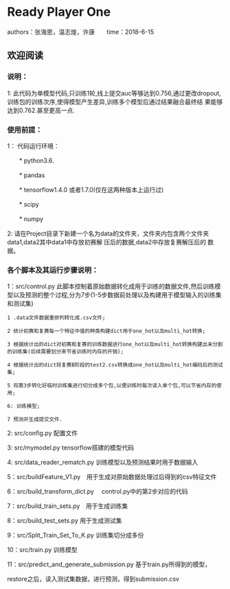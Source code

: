 # Ready Player One

authors：张海恩，温志煌，许康　　time：2018-6-15

## 欢迎阅读

### 说明：

1: 此代码为单模型代码,只训练1轮,线上提交auc等够达到0.756,通过更改dropout,训练包的训练次序,使得模型产生差异,训练多个模型后通过结果融合最终结 果能够达到0.762.甚至更高一点.

### 使用前提：

1： 代码运行环境：

　　* python3.6. 

　　* pandas

　　* tensorflow1.4.0 或者1.7.0(仅在这两种版本上运行过)

　　* scipy

　　* numpy

2: 请在Project目录下新建一个名为data的文件夹，文件夹内包含两个文件夹data1,data2其中data1中存放初赛解  压后的数据,data2中存放复赛解压后的 数据。

### 各个脚本及其运行步骤说明：

1：src/control.py  此脚本控制着原始数据转化成用于训练的数据文件,然后训练模型以及预测的整个过程,分为7步(1-5步数据前处理以及构建用于模型输入的训练集和测试集)
    
    1 .data文件数据重排列转化成.csv文件;
    
    2 统计初赛和复赛每一个特征中值的种类构建dict用于one_hot以及multi_hot转换;
    
    3 根据统计出的dict对初赛和复赛的训练数据进行one_hot以及multi_hot转换构建出未分割的训练集(后续需要划分来节省训练时内存的开销);
    
    4 根据统计出的dict将复赛B阶段的test2.csv转换成one_hot以及multi_hot编码后的测试集;
       
    5 将第3步转化好临时训练集进行切分成多个包,以便训练时每次读入单个包,可以节省内存的使用;
    
    6: 训练模型;
    
    7 预测并生成提交文件.

2: src/config.py  配置文件

3: src/mymodel.py tensorflow搭建的模型代码

4: src/data_reader_rematch.py 训练模型以及预测结果时用于数据输入

5：src/buildFeature_V1.py　用于生成对原始数据处理过后得到的csv特征文件

6：src/build_transform_dict.py 　control.py中的第2步对应的代码

7：src/build_train_sets.py　用于生成训练集

8：src/build_test_sets.py  用于生成测试集

9：src/Split_Train_Set_To_K.py  训练集切分成多份

10：src/train.py  训练模型     

11：src/predict_and_generate_submission.py  基于train.py所得到的模型，

restore之后，读入测试集数据，进行预测，得到submission.csv




